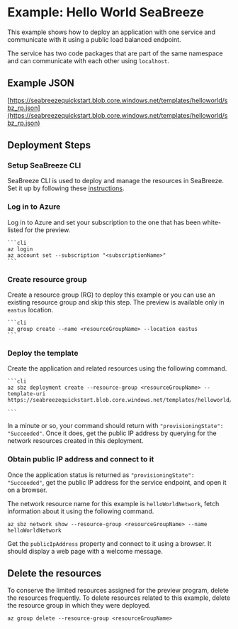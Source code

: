 # Example: Hello World SeaBreeze

This example shows how to deploy an application with one service and communicate with it using a public load balanced endpoint. 

The service has two code packages that are part of the same namespace and can communicate with each other using `localhost`.

## Example JSON

[https://seabreezequickstart.blob.core.windows.net/templates/helloworld/sbz_rp.json](https://seabreezequickstart.blob.core.windows.net/templates/helloworld/sbz_rp.json)

## Deployment Steps

### Setup SeaBreeze CLI
SeaBreeze CLI is used to deploy and manage the resources in SeaBreeze. Set it up by following these [instructions](./cli-setup.md). 

### Log in to Azure

  Log in to Azure and set your subscription to the one that has been white-listed for the preview.

	```cli
	az login
	az account set --subscription "<subscriptionName>"
	```

### Create resource group
Create a resource group (RG) to deploy this example or you can use an existing resource group and skip this step. The preview is available only in `eastus` location.

	```cli
	az group create --name <resourceGroupName> --location eastus 
	```

### Deploy the template

Create the application and related resources using the following command.

	```cli
	az sbz deployment create --resource-group <resourceGroupName> --template-uri https://seabreezequickstart.blob.core.windows.net/templates/helloworld/sbz_rp.json
  
	```

In a minute or so, your command should return with `"provisioningState": "Succeeded"`. Once it does, get the public IP address by querying for the network resources created in this deployment.

### Obtain public IP address and connect to it

Once the application status is returned as `"provisioningState": "Succeeded"`, get the public IP address for the service endpoint, and open it on a browser.

The network resource name for this example is `helloWorldNetwork`, fetch information about it using the following command.

```cli
az sbz network show --resource-group <resourceGroupName> --name helloWorldNetwork
```

Get the `publicIpAddress` property and connect to it using a browser. It should display a web page with a welcome message.

## Delete the resources

To conserve the limited resources assigned for the preview program, delete the resources frequently. To delete resources related to this example, delete the resource group in which they were deployed.

```cli
az group delete --resource-group <resourceGroupName> 
```


